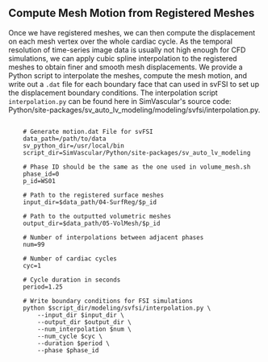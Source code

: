 ## Compute Mesh Motion from Registered Meshes ##

Once we have registered meshes, we can then compute the displacement on each mesh vertex over the whole cardiac cycle. As the temporal resolution of time-series image data is usually not high enough for CFD simulations, we can apply cubic spline interpolation to the registered meshes to obtain finer and smooth mesh displacements. We provide a Python script to interpolate the meshes, compute the mesh motion, and write out a <code>.dat</code> file for each boundary face that can used in svFSI to set up the displacement boundary conditions. The interpolation script <code>interpolation.py</code> can be found here in SimVascular&#39;s source code: Python/site-packages/sv_auto_lv_modeling/modeling/svfsi/interpolation.py.

<pre><code class='language-shell' lang='shell'>
    # Generate motion.dat File for svFSI
    data_path=/path/to/data
    sv_python_dir=/usr/local/bin
    script_dir=SimVascular/Python/site-packages/sv_auto_lv_modeling

    # Phase ID should be the same as the one used in volume_mesh.sh
    phase_id=0
    p_id=WS01

    # Path to the registered surface meshes
    input_dir=$data_path/04-SurfReg/$p_id

    # Path to the outputted volumetric meshes
    output_dir=$data_path/05-VolMesh/$p_id

    # Number of interpolations between adjacent phases
    num=99

    # Number of cardiac cycles
    cyc=1

    # Cycle duration in seconds
    period=1.25

    # Write boundary conditions for FSI simulations
    python $script_dir/modeling/svfsi/interpolation.py \
        --input_dir $input_dir \
        --output_dir $output_dir \
        --num_interpolation $num \
        --num_cycle $cyc \
        --duration $period \
        --phase $phase_id
</code></pre>

<p><br><br><br><br></p>

